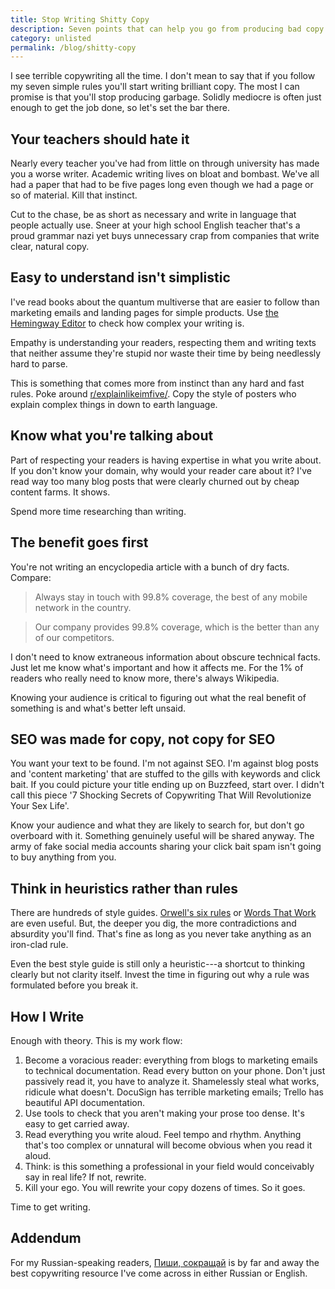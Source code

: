 ```yaml
---
title: Stop Writing Shitty Copy
description: Seven points that can help you go from producing bad copy to becoming a good enough copywriter.
category: unlisted
permalink: /blog/shitty-copy
---
```


I see terrible copywriting all the time. I don't mean to say that if you follow my seven simple rules you'll start writing brilliant copy. The most I can promise is that you'll stop producing garbage. Solidly mediocre is often just enough to get the job done, so let's set the bar there.

## Your teachers should hate it

Nearly every teacher you've had from little on through university has made you a worse writer. Academic writing lives on bloat and bombast. We've all had a paper that had to be five pages long even though we had a page or so of material. Kill that instinct.

Cut to the chase, be as short as necessary and write in language that people actually use. Sneer at your high school English teacher that's a proud grammar nazi yet buys unnecessary crap from companies that write clear, natural copy.

## Easy to understand isn't simplistic 

I've read books about the quantum multiverse that are easier to follow than marketing emails and landing pages for simple products. Use [the Hemingway Editor][the] to check how complex your writing is.

Empathy is understanding your readers, respecting them and writing texts that neither assume they're stupid nor waste their time by being needlessly hard to parse.

This is something that comes more from instinct than any hard and fast rules. Poke around [r/explainlikeimfive/][elif]. Copy the style of posters who explain complex things in down to earth language.

## Know what you're talking about

Part of respecting your readers is having expertise in what you write about. If you don't know your domain, why would your reader care about it? I've read way too many blog posts that were clearly churned out by cheap content farms. It shows.   

Spend more time researching than writing.

## The benefit goes first

You're not writing an encyclopedia article with a bunch of dry facts. Compare:

> Always stay in touch with 99.8% coverage, the best of any mobile network in the country.

> Our company provides 99.8% coverage, which is the better than any of our competitors.

I don't need to know extraneous information about obscure technical facts. Just let me know what's important and how it affects me. For the 1% of readers who really need to know more, there's always Wikipedia.

Knowing your audience is critical to figuring out what the real benefit of something is and what's better left unsaid.  

## SEO was made for copy, not copy for SEO

You want your text to be found. I'm not against SEO. I'm against blog posts and 'content marketing' that are stuffed to the gills with keywords and click bait. If you could picture your title ending up on Buzzfeed, start over. I didn't call this piece '7 Shocking Secrets of Copywriting That Will Revolutionize Your Sex Life'.

Know your audience and what they are likely to search for, but don't go overboard with it. Something genuinely useful will be shared anyway. The army of fake social media accounts sharing your click bait spam isn't going to buy anything from you.

## Think in heuristics rather than rules

There are hundreds of style guides. [Orwell's six rules][orwell] or [Words That Work][wtw] are even useful. But, the deeper you dig, the more contradictions and absurdity you'll find. That's fine as long as you never take anything as an iron-clad rule.

Even the best style guide is still only a heuristic---a shortcut to thinking clearly but not clarity itself. Invest the time in figuring out why a rule was formulated before you break it.

## How I Write

Enough with theory. This is my work flow:

1. Become a voracious reader: everything from blogs to marketing emails to technical documentation. Read every button on your phone. Don't just passively read it, you have to analyze it. Shamelessly steal what works, ridicule what doesn't. DocuSign has terrible marketing emails; Trello has beautiful API documentation.
2. Use tools to check that you aren't making your prose too dense. It's easy to get carried away.
3. Read everything you write aloud. Feel tempo and rhythm. Anything that's too complex or unnatural will become obvious when you read it aloud.
4. Think: is this something a professional in your field would conceivably say in real life? If not, rewrite.
5. Kill your ego. You will rewrite your copy dozens of times. So it goes.

Time to get writing. 

## Addendum 
For my Russian-speaking readers, [Пиши, сокращай][pis] is by far and away the best copywriting resource I've come across in either Russian or English. 

[the]: http://www.hemingwayapp.com
[elif]: https://www.reddit.com/r/explainlikeimfive/
[orwell]: https://www.economist.com/blogs/prospero/2013/07/george-orwell-writing
[wtw]: https://www.amazon.com/Words-That-Work-What-People/dp/1401309291/
[pis]: https://book.glvrd.ru/